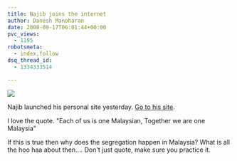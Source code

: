 ```yaml
---
title: Najib joins the internet
author: Danesh Manoharan
date: 2008-09-17T06:01:44+00:00
pvc_views:
  - 1195
robotsmeta:
  - index,follow
dsq_thread_id:
  - 1334333514

---
```

![](http://farm4.static.flickr.com/3118/2864948870_e1216e4788_o.jpg)

Najib launched his personal site yesterday. [Go to his site][2].

I love the quote. "Each of us is one Malaysian, Together we are one Malaysia"

If this is true then why does the segregation happen in Malaysia? What is all the hoo haa about then.... Don't just quote, make sure you practice it.

 [1]: http://www.flickr.com/photos/dannyportal/2864948870/ "najib-personal-site by Danesh Manoharan, on Flickr"
 [2]: http://www.1malaysia.com.my